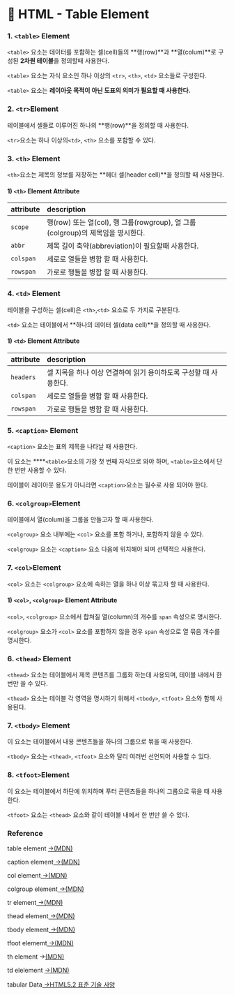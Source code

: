 # 📄 HTML - Table Element

### 1. `<table>` Element

`<table>` 요소는 데이터를 포함하는 셀\(cell\)들의 **행\(row\)**과 **열\(colum\)**로 구성된 **2차원 테이블**을 정의할때 사용한다. 

`<table>`  요소는 자식 요소인 하나 이상의 `<tr>`, `<th>`, `<td>` 요소들로 구성한다.

`<table>` 요소는 **레이아웃 목적이 아닌 도표의 의미가 필요할 때 사용한다.**

### **2. `<tr>`Element**

테이블에서 셀들로 이루어진 하나의 **행\(row\)**을 정의할 때 사용한다.

`<tr>`요소는 하나 이상의`<td>`, `<th>` 요소를 포함할 수 있다.

### 3. `<th>` Element

`<th>`요소는 제목의 정보를 저장하는 **헤더 셀\(header cell\)**을 정의할 때 사용한다.

#### 1\) `<th>` Element Attribute

| attribute | description |
| :--- | :--- |
| `scope` | 행\(row\) 또는 열\(col\), 행 그룹\(rowgroup\), 열 그룹\(colgroup\)의 제목임을 명시한다. |
| `abbr` | 제목 길이 축약\(abbreviation\)이 필요할때 사용한다. |
| `colspan` | 세로로 열들을 병합 할 때 사용한다. |
| `rowspan` | 가로로 행들을 병합 할 때 사용한다. |

### 4. `<td>` Element

테이블을 구성하는 셀\(cell\)은 `<th>`,`<td>` 요소로 두 가지로 구분된다.

`<td>` 요소는 테이블에서 **하나의 데이터 셀\(data cell\)**을 정의할 때 사용한다.

#### 1\) **`<td>`** Element Attribute

| attribute | description |
| :--- | :--- |
| `headers` | 셀 지목을 하나 이상 연결하여 읽기 용이하도록 구성할 때 사용한다. |
| `colspan` | 세로로 열들을 병합 할 때 사용한다. |
| `rowspan` | 가로로 행들을 병합 할 때 사용한다. |

### 5. `<caption>` Element

`<caption>` 요소는 표의 제목을 나타날 때 사용한다.

이 요소는 ****`<table>`요소의 가장 첫 번째 자식으로 와야 하며, `<table>`요소에서 단 한 번만 사용할 수 있다.

테이블이 레이아웃 용도가 아니라면 `<caption>`요소는 필수로 사용 되어야 한다.

### 6. `<colgroup>`Element

테이블에서 열\(colum\)을 그룹을 만들고자 할 때 사용한다.

`<colgroup>` 요소 내부에는 `<col>` 요소를 포함 하거나, 포함하지 않을 수 있다.

`<colgroup>` 요소는 `<caption>` 요소 다음에 위치해야 되며 선택적으 사용한다.

### 7. `<col>`Element

`<col>` 요소는 `<colgroup>` 요소에 속하는 열을 하나 이상 묶고자 할 때 사용한다.

#### 1\)  `<col>`, `<colgroup>` Element Attribute

`<col>`, `<colgroup>` 요소에서 합쳐질 열\(column\)의 개수를 `span` 속성으로 명시한다.

`<colgroup>` 요소가 `<col>` 요소를 포함하지 않을 경우 `span` 속성으로 열 묶음 개수를 명시한다.

### 6. `<thead>` Element

`<thead>` 요소는 테이블에서 제목 콘텐츠를 그룹화 하는데 사용되며, 테이블 내에서 한 번만 쓸 수 있다.

`<thead>` 요소는 테이블 각 영역을 명시하기 위해서 `<tbody>`, `<tfoot>` 요소와 함께 사용된다.

### 7. `<tbody>` Element

이 요소는 테이블에서 내용 콘텐츠들을 하나의 그룹으로 묶을 때 사용한다.

`<tbody>` 요소는 `<thead>`, `<tfoot>` 요소와 달리 여러번 선언되어 사용할 수 있다.

### 8. `<tfoot>`Element

이 요소는 테이블에서 하단에 위치하며 푸터 콘텐츠들을 하나의 그룹으로 묶을 때 사용한다.

`<tfoot>` 요소는 `<thead>` 요소와 같이 테이블 내에서 한 번만 쓸 수 있다.



### Reference <a id="reference"></a>

table  element [ →\(MDN\)](https://developer.mozilla.org/ko/docs/Web/HTML/Element/table)

caption element[ →\(MDN\)](https://developer.mozilla.org/ko/docs/Web/HTML/Element/caption)

col element[ →\(MDN\)](https://developer.mozilla.org/ko/docs/Web/HTML/Element/col)

colgroup element[ →\(MDN\)](https://developer.mozilla.org/ko/docs/Web/HTML/Element/colgroup)

tr element[ →\(MDN\)](https://developer.mozilla.org/ko/docs/Web/HTML/Element/tr)

thead element[ →\(MDN\)](https://developer.mozilla.org/ko/docs/Web/HTML/Element/thead)

tbody element[ →\(MDN\)](https://developer.mozilla.org/ko/docs/Web/HTML/Element/tbody)

tfoot elememt[ →\(MDN\)](https://developer.mozilla.org/ko/docs/Web/HTML/Element/tfoot)

th element →[\(MDN\)](https://developer.mozilla.org/ko/docs/Web/HTML/Element/th)

td elelement [ →\(MDN\)](https://developer.mozilla.org/ko/docs/Web/HTML/Element/td)

tabular Data[ →HTML5.2 표준 기술 사양﻿](https://html.spec.whatwg.org/multipage/tables.html#tabular-data)









